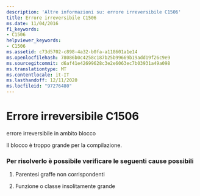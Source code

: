 ```yaml
---
description: 'Altre informazioni su: errore irreversibile C1506'
title: Errore irreversibile C1506
ms.date: 11/04/2016
f1_keywords:
- C1506
helpviewer_keywords:
- C1506
ms.assetid: c73d5702-c898-4a32-b0fa-a118601a1e14
ms.openlocfilehash: 78086b0c4258c187b25b99669b19add19f26c9e9
ms.sourcegitcommit: d6af41e42699628c3e2e6063ec7b03931a49a098
ms.translationtype: MT
ms.contentlocale: it-IT
ms.lasthandoff: 12/11/2020
ms.locfileid: "97276480"
---
```

# <a name="fatal-error-c1506"></a>Errore irreversibile C1506

errore irreversibile in ambito blocco

Il blocco è troppo grande per la compilazione.

### <a name="to-fix-by-checking-the-following-possible-causes"></a>Per risolverlo è possibile verificare le seguenti cause possibili

1. Parentesi graffe non corrispondenti

1. Funzione o classe insolitamente grande
